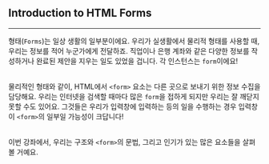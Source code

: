 ## Introduction to HTML Forms
---
형태(`Forms`)는 일상 생활의 일부분이에요. 우리가 실생활에서 물리적 형태를 사용할 때, 우리는 정보를 적어 누군가에게 전달하죠. 직업이나 은행 계좌와 같은 다양한 정보를 작성하거나 완료된 제안을 지우는 일도 있었을 겁니다. 각 인스턴스는 `form`이에요!
<br>
<br>

물리적인 형태와 같이, HTML에서 `<form>` 요소는 다른 곳으로 보내기 위한 정보 수집을 담당해요. 우리는 인터넷을 검색할 때마다 많은 `form`을 접하게 되지만 우리는 잘 깨닫지 못할 수도 있어요. 그것들은 우리가 입력창에 입력하는 등의 일을 수행하는 경우 입력창이 `<form>`의 일부일 가능성이 크답니다!
<br>
<br>

이번 강좌에서, 우리는 구조와 `<form>`의 문법, 그리고 인기가 있는 많은 요소들을 살펴볼 거예요.